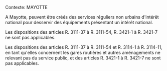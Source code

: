 Contexte: MAYOTTE

A Mayotte, peuvent être créés des services réguliers non urbains d'intérêt national pour desservir des équipements présentant un intérêt national.

Les dispositions des articles R. 3111-37 à R. 3111-54, R. 3421-1 à R. 3421-7 ne sont pas applicables.

Les dispositions des articles R. 3111-37 à R. 3111-54 et R. 3114-1 à R. 3114-11, en tant qu'elles concernent les gares routières et autres aménagements ne relevant pas du service public, et des articles R. 3421-1 à R. 3421-7 ne sont pas applicables.